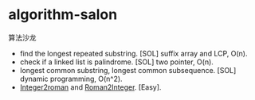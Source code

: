 # algorithm-salon
算法沙龙

- find the longest repeated substring. [SOL] suffix array and LCP, O(n).
- check if a linked list is palindrome. [SOL] two pointer, O(n).
- longest common substring, longest common subsequence. [SOL] dynamic programming, O(n^2).
- [Integer2roman](https://leetcode.com/problems/integer-to-roman/) and [Roman2Integer](https://leetcode.com/problems/roman-to-integer/). [Easy].
